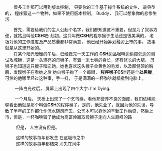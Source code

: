 

&emsp;&emsp;很多工作都可以用到版本控制， 只要你的工作基于操作系统的文件， 最典型的， 程序猿这一个物种，如果不使用版本控制， Buddy， 我可以想象你的悲惨生活:   

&emsp;&emsp;首先，需要给我们的主人公起个名字，我们都知道这不重要，但是为了叙事方便，就姑且叫他**CSH**吧:  起初，这只叫做**CSH**的程序猴子生活还是很美满的， 老板对他的工作进度及产品质量都非常满意， 他已经开始筹划融资上市的事。 故事就是从这里开始的。  
&emsp;&emsp;在某个阳光暧暧的午后，已经做完一天工作的 **CSH**边品咖啡边偷窥旁边的测试攻城狮，这是一头漂亮的母狮子，有着一米七零的身长，还有修长的大腿。 母狮子也知道这只猴子暗恋她，她也喜欢这头猴子金黄色的毛发，以及那健硕的胸肌，发现猴子在看她之后 她向猴子抛了一个媚眼， **程序猴子CSH**还是个**处男猴**，可怜的他哪里经过这种事，手一抖， 于是满满的一杯咖啡就都撒到电脑上。  

&emsp; &emsp;一阵白光过后， 屏幕上出现了四个大字: I'm Dying.  

&emsp; &emsp;一个月后， 天桥上出现了一个乞丐猴，看他那营养不良的面庞，我们依稀能够看出他就是那个叫做**CSH**的程序猴子。是的，他失业了，就因为他的失误，导致了半年的工作都化作流水随风而去，公司本可以靠他的辛勤工作融资，然后上市，但是，一杯咖啡毁了他成为高富帅赢取母狮子走向人生巅峰的路  

&emsp; &emsp; 但是， 人生没有但是。

&emsp; &emsp; 这样的故事每年都发生 在这城市之中  
&emsp; &emsp; 这样的故事每年都结束 消失在风中
